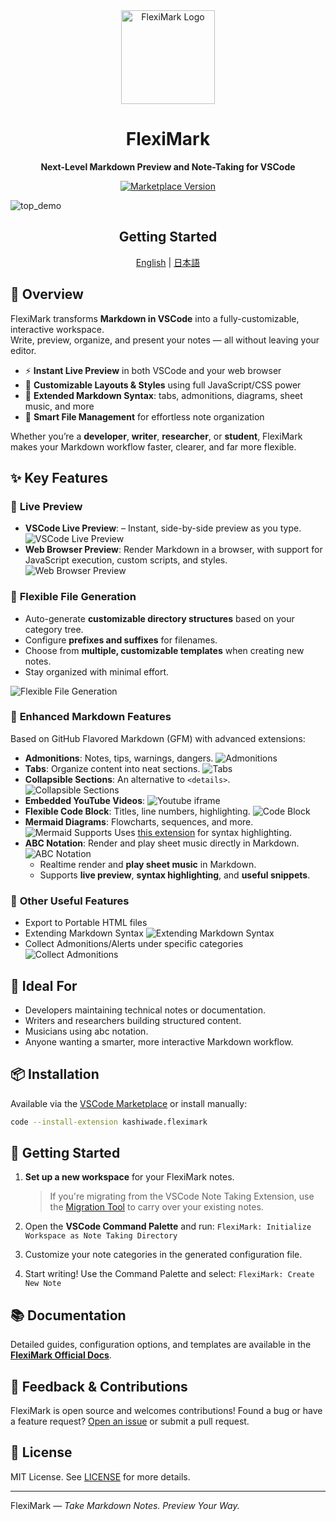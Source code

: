 <div align="center">
  <img src="assets/logo.webp" alt="FlexiMark Logo" height="150"/>
  <h1>FlexiMark</h1>
  <p><strong>Next-Level Markdown Preview and Note-Taking for VSCode</strong></p>

  <p>
    <a href="https://marketplace.visualstudio.com/items?itemName=kashiwade.fleximark">
      <img src="https://img.shields.io/visual-studio-marketplace/v/kashiwade.fleximark?color=brightgreen&label=VS%20Code%20Marketplace&style=for-the-badge" alt="Marketplace Version" />
    </a>
  </p>
</div>

![top_demo](assets/demo_main.avif)

<h2 align="center">Getting Started</h2>

<p align="center">
  <a href="https://fleximark.kashiwade.works/docs/documents/tutorial">English</a> | <a href="https://fleximark.kashiwade.works/ja/docs/documents/tutorial">日本語</a>
</p>

## 🚀 Overview

FlexiMark transforms **Markdown in VSCode** into a fully-customizable, interactive workspace.  
Write, preview, organize, and present your notes — all without leaving your editor.

- ⚡ **Instant Live Preview** in both VSCode and your web browser  
- 🎨 **Customizable Layouts & Styles** using full JavaScript/CSS power  
- 🧩 **Extended Markdown Syntax**: tabs, admonitions, diagrams, sheet music, and more  
- 📂 **Smart File Management** for effortless note organization  

Whether you’re a **developer**, **writer**, **researcher**, or **student**, FlexiMark makes your Markdown workflow faster, clearer, and far more flexible.

## ✨ Key Features

### 🔁 **Live Preview**

- **VSCode Live Preview**: – Instant, side-by-side preview as you type.
  ![VSCode Live Preview](assets/demo_vscode_preview.avif)
- **Web Browser Preview**: Render Markdown in a browser, with support for JavaScript execution, custom scripts, and styles.  
  ![Web Browser Preview](assets/demo_browser_preview.avif)

### 🧩 **Flexible File Generation**

- Auto-generate **customizable directory structures** based on your category tree.
- Configure **prefixes and suffixes** for filenames.
- Choose from **multiple, customizable templates** when creating new notes.
- Stay organized with minimal effort.

![Flexible File Generation](assets/demo_create_note.avif)

### 🧪 **Enhanced Markdown Features**

Based on GitHub Flavored Markdown (GFM) with advanced extensions:

- **Admonitions**: Notes, tips, warnings, dangers.
  ![Admonitions](assets/demo_admonitions.avif)
- **Tabs**: Organize content into neat sections.
  ![Tabs](assets/demo_tab.webp)
- **Collapsible Sections**: An alternative to `<details>`.
  ![Collapsible Sections](assets/demo_details.webp)
- **Embedded YouTube Videos**:
  ![Youtube iframe](assets/demo_youtube_iframe.webp)
- **Flexible Code Block**: Titles, line numbers, highlighting.
  ![Code Block](assets/demo_code_block.webp)
- **Mermaid Diagrams**: Flowcharts, sequences, and more.
  ![Mermaid Supports](assets/demo_mermaid.webp)
  Uses [this extension](https://marketplace.visualstudio.com/items?itemName=bpruitt-goddard.mermaid-markdown-syntax-highlighting) for syntax highlighting.
- **ABC Notation**: Render and play sheet music directly in Markdown.
  ![ABC Notation](assets/demo_abc.webp)
  - Realtime render and **play sheet music** in Markdown.
  - Supports **live preview**, **syntax highlighting**, and **useful snippets**.

### 🔧 **Other Useful Features**

- Export to Portable HTML files
- Extending Markdown Syntax
  ![Extending Markdown Syntax](assets/demo_extending_syntax.webp)
- Collect Admonitions/Alerts under specific categories
  ![Collect Admonitions](assets/demo_collect_admonitions.avif)

## 🧰 Ideal For

- Developers maintaining technical notes or documentation.
- Writers and researchers building structured content.
- Musicians using abc notation.
- Anyone wanting a smarter, more interactive Markdown workflow.

## 📦 Installation

Available via the [VSCode Marketplace](https://marketplace.visualstudio.com/items?itemName=Kashiwade.fleximark) or install manually:

```bash
code --install-extension kashiwade.fleximark
```

## 🚀 Getting Started

1. **Set up a new workspace** for your FlexiMark notes.

   > If you're migrating from the VSCode Note Taking Extension, use the [Migration Tool](https://github.com/Kashiwade-music/fleximark-migration-tool) to carry over your existing notes.

2. Open the **VSCode Command Palette** and run:
   `FlexiMark: Initialize Workspace as Note Taking Directory`

3. Customize your note categories in the generated configuration file.

4. Start writing! Use the Command Palette and select:
   `FlexiMark: Create New Note`

## 📚 Documentation

Detailed guides, configuration options, and templates are available in the [**FlexiMark Official Docs**](https://fleximark.kashiwade.works).

## 💬 Feedback & Contributions

FlexiMark is open source and welcomes contributions!
Found a bug or have a feature request? [Open an issue](#) or submit a pull request.

## 📄 License

MIT License. See [LICENSE](./LICENSE) for more details.

---

FlexiMark — _Take Markdown Notes. Preview Your Way._

